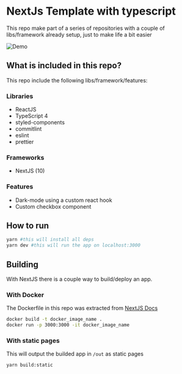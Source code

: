 # NextJs Template with typescript

This repo make part of a series of repositories with a couple of libs/framework already setup, just to make life a bit easier

![Demo](.github/demo.gif)

## What is included in this repo?

This repo include the following libs/framework/features:

### Libraries
* ReactJS
* TypeScript 4
* styled-components
* commitlint
* eslint
* prettier

### Frameworks
* NextJS (10)

### Features
* Dark-mode using a custom react hook
* Custom checkbox component

## How to run

```bash
yarn #this will install all deps
yarn dev #this will run the app on localhost:3000
```

## Building
With NextJS there is a couple way to build/deploy an app.

### With Docker

The Dockerfile in this repo was extracted from [NextJS Docs](https://nextjs.org/docs/deployment#docker-image)

```bash
docker build -t docker_image_name .
docker run -p 3000:3000 -it docker_image_name
```

### With static pages

This will output the builded app in `/out` as static pages

```
yarn build:static
```
